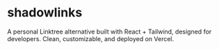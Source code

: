 # shadowlinks
A personal Linktree alternative built with React + Tailwind, designed for developers. Clean, customizable, and deployed on Vercel.

